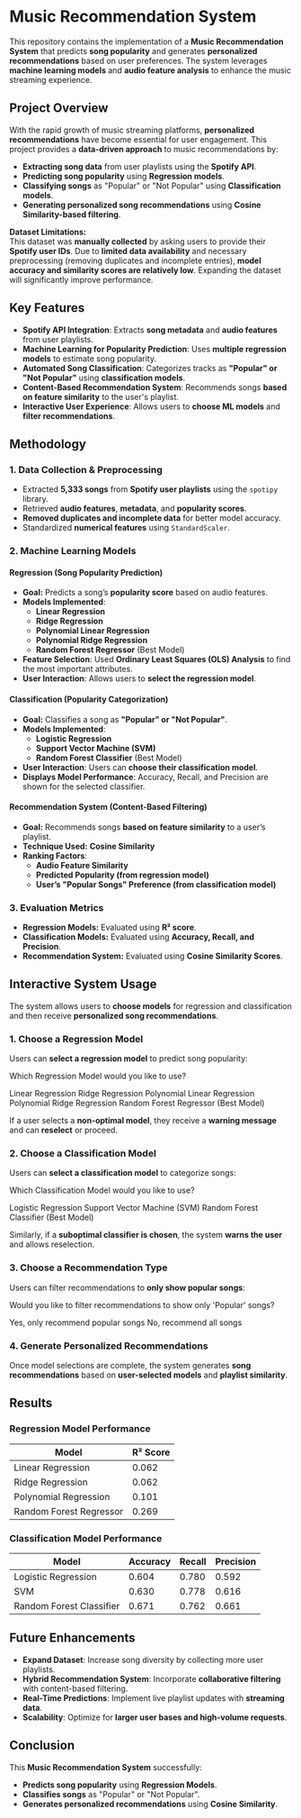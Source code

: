 # Music Recommendation System

This repository contains the implementation of a **Music Recommendation System** that predicts **song popularity** and generates **personalized recommendations** based on user preferences. The system leverages **machine learning models** and **audio feature analysis** to enhance the music streaming experience.

## Project Overview

With the rapid growth of music streaming platforms, **personalized recommendations** have become essential for user engagement. This project provides a **data-driven approach** to music recommendations by:

- **Extracting song data** from user playlists using the **Spotify API**.
- **Predicting song popularity** using **Regression models**.
- **Classifying songs** as "Popular" or "Not Popular" using **Classification models**.
- **Generating personalized song recommendations** using **Cosine Similarity-based filtering**.

**Dataset Limitations:**  
This dataset was **manually collected** by asking users to provide their **Spotify user IDs**. Due to **limited data availability** and necessary preprocessing (removing duplicates and incomplete entries), **model accuracy and similarity scores are relatively low**. Expanding the dataset will significantly improve performance.

## Key Features

- **Spotify API Integration**: Extracts **song metadata** and **audio features** from user playlists.
- **Machine Learning for Popularity Prediction**: Uses **multiple regression models** to estimate song popularity.
- **Automated Song Classification**: Categorizes tracks as **"Popular" or "Not Popular"** using **classification models**.
- **Content-Based Recommendation System**: Recommends songs **based on feature similarity** to the user's playlist.
- **Interactive User Experience**: Allows users to **choose ML models** and **filter recommendations**.

## Methodology

### **1. Data Collection & Preprocessing**
- Extracted **5,333 songs** from **Spotify user playlists** using the `spotipy` library.
- Retrieved **audio features**, **metadata**, and **popularity scores**.
- **Removed duplicates and incomplete data** for better model accuracy.
- Standardized **numerical features** using `StandardScaler`.

### **2. Machine Learning Models**

#### **Regression (Song Popularity Prediction)**
- **Goal:** Predicts a song’s **popularity score** based on audio features.
- **Models Implemented**:
  - **Linear Regression**
  - **Ridge Regression**
  - **Polynomial Linear Regression**
  - **Polynomial Ridge Regression**
  - **Random Forest Regressor** (Best Model)
- **Feature Selection**: Used **Ordinary Least Squares (OLS) Analysis** to find the most important attributes.
- **User Interaction**: Allows users to **select the regression model**.

#### **Classification (Popularity Categorization)**
- **Goal:** Classifies a song as **"Popular" or "Not Popular"**.
- **Models Implemented**:
  - **Logistic Regression**
  - **Support Vector Machine (SVM)**
  - **Random Forest Classifier** (Best Model)
- **User Interaction**: Users can **choose their classification model**.
- **Displays Model Performance**: Accuracy, Recall, and Precision are shown for the selected classifier.

#### **Recommendation System (Content-Based Filtering)**
- **Goal:** Recommends songs **based on feature similarity** to a user’s playlist.
- **Technique Used:** **Cosine Similarity**
- **Ranking Factors**:
  - **Audio Feature Similarity**
  - **Predicted Popularity (from regression model)**
  - **User’s "Popular Songs" Preference (from classification model)**

### **3. Evaluation Metrics**
- **Regression Models:** Evaluated using **R² score**.
- **Classification Models:** Evaluated using **Accuracy, Recall, and Precision**.
- **Recommendation System:** Evaluated using **Cosine Similarity Scores**.

## Interactive System Usage

The system allows users to **choose models** for regression and classification and then receive **personalized song recommendations**.

### **1. Choose a Regression Model**
Users can **select a regression model** to predict song popularity:

Which Regression Model would you like to use?

Linear Regression
Ridge Regression
Polynomial Linear Regression
Polynomial Ridge Regression
Random Forest Regressor (Best Model)


If a user selects a **non-optimal model**, they receive a **warning message** and can **reselect** or proceed.

### **2. Choose a Classification Model**
Users can **select a classification model** to categorize songs:

Which Classification Model would you like to use?

Logistic Regression
Support Vector Machine (SVM)
Random Forest Classifier (Best Model)


Similarly, if a **suboptimal classifier is chosen**, the system **warns the user** and allows reselection.

### **3. Choose a Recommendation Type**
Users can filter recommendations to **only show popular songs**:

Would you like to filter recommendations to show only 'Popular' songs?

Yes, only recommend popular songs
No, recommend all songs


### **4. Generate Personalized Recommendations**
Once model selections are complete, the system generates **song recommendations** based on **user-selected models** and **playlist similarity**.

## Results

### **Regression Model Performance**
| Model                  | R² Score |
|------------------------|----------|
| Linear Regression      | 0.062    |
| Ridge Regression       | 0.062    |
| Polynomial Regression  | 0.101    |
| Random Forest Regressor| 0.269    |

### **Classification Model Performance**
| Model                  | Accuracy | Recall | Precision |
|------------------------|----------|--------|-----------|
| Logistic Regression    | 0.604    | 0.780  | 0.592     |
| SVM                    | 0.630    | 0.778  | 0.616     |
| Random Forest Classifier| 0.671   | 0.762  | 0.661     |

## Future Enhancements

- **Expand Dataset**: Increase song diversity by collecting more user playlists.
- **Hybrid Recommendation System**: Incorporate **collaborative filtering** with content-based filtering.
- **Real-Time Predictions**: Implement live playlist updates with **streaming data**.
- **Scalability**: Optimize for **larger user bases and high-volume requests**.

## Conclusion

This **Music Recommendation System** successfully:
- **Predicts song popularity** using **Regression Models**.
- **Classifies songs** as "Popular" or "Not Popular".
- **Generates personalized recommendations** using **Cosine Similarity**.




